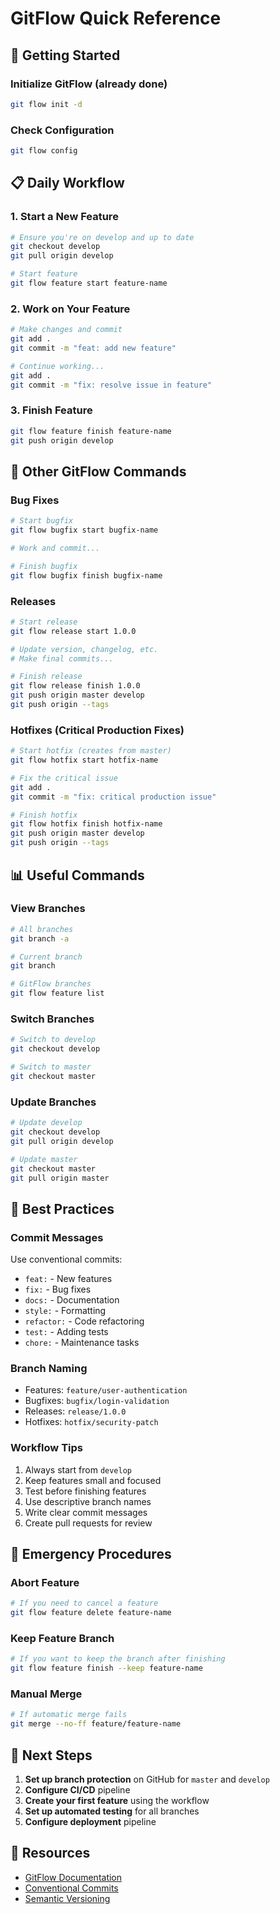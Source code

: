 # GitFlow Quick Reference

## 🚀 Getting Started

### Initialize GitFlow (already done)

```bash
git flow init -d
```

### Check Configuration

```bash
git flow config
```

## 📋 Daily Workflow

### 1. Start a New Feature

```bash
# Ensure you're on develop and up to date
git checkout develop
git pull origin develop

# Start feature
git flow feature start feature-name
```

### 2. Work on Your Feature

```bash
# Make changes and commit
git add .
git commit -m "feat: add new feature"

# Continue working...
git add .
git commit -m "fix: resolve issue in feature"
```

### 3. Finish Feature

```bash
git flow feature finish feature-name
git push origin develop
```

## 🔧 Other GitFlow Commands

### Bug Fixes

```bash
# Start bugfix
git flow bugfix start bugfix-name

# Work and commit...

# Finish bugfix
git flow bugfix finish bugfix-name
```

### Releases

```bash
# Start release
git flow release start 1.0.0

# Update version, changelog, etc.
# Make final commits...

# Finish release
git flow release finish 1.0.0
git push origin master develop
git push origin --tags
```

### Hotfixes (Critical Production Fixes)

```bash
# Start hotfix (creates from master)
git flow hotfix start hotfix-name

# Fix the critical issue
git add .
git commit -m "fix: critical production issue"

# Finish hotfix
git flow hotfix finish hotfix-name
git push origin master develop
git push origin --tags
```

## 📊 Useful Commands

### View Branches

```bash
# All branches
git branch -a

# Current branch
git branch

# GitFlow branches
git flow feature list
```

### Switch Branches

```bash
# Switch to develop
git checkout develop

# Switch to master
git checkout master
```

### Update Branches

```bash
# Update develop
git checkout develop
git pull origin develop

# Update master
git checkout master
git pull origin master
```

## 🎯 Best Practices

### Commit Messages

Use conventional commits:

- `feat:` - New features
- `fix:` - Bug fixes
- `docs:` - Documentation
- `style:` - Formatting
- `refactor:` - Code refactoring
- `test:` - Adding tests
- `chore:` - Maintenance tasks

### Branch Naming

- Features: `feature/user-authentication`
- Bugfixes: `bugfix/login-validation`
- Releases: `release/1.0.0`
- Hotfixes: `hotfix/security-patch`

### Workflow Tips

1. Always start from `develop`
2. Keep features small and focused
3. Test before finishing features
4. Use descriptive branch names
5. Write clear commit messages
6. Create pull requests for review

## 🚨 Emergency Procedures

### Abort Feature

```bash
# If you need to cancel a feature
git flow feature delete feature-name
```

### Keep Feature Branch

```bash
# If you want to keep the branch after finishing
git flow feature finish --keep feature-name
```

### Manual Merge

```bash
# If automatic merge fails
git merge --no-ff feature/feature-name
```

## 📝 Next Steps

1. **Set up branch protection** on GitHub for `master` and `develop`
2. **Configure CI/CD** pipeline
3. **Create your first feature** using the workflow
4. **Set up automated testing** for all branches
5. **Configure deployment** pipeline

## 🔗 Resources

- [GitFlow Documentation](https://nvie.com/posts/a-successful-git-branching-model/)
- [Conventional Commits](https://www.conventionalcommits.org/)
- [Semantic Versioning](https://semver.org/)

